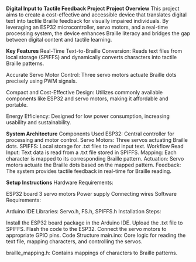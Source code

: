 **Digital Input to Tactile Feedback Project**
**Project Overview**
This project aims to create a cost-effective and accessible device that translates digital text into tactile Braille feedback for visually impaired individuals. By leveraging an ESP32 microcontroller, servo motors, and a real-time processing system, the device enhances Braille literacy and bridges the gap between digital content and tactile learning.

**Key Features**
Real-Time Text-to-Braille Conversion:
Reads text files from local storage (SPIFFS) and dynamically converts characters into tactile Braille patterns.

Accurate Servo Motor Control:
Three servo motors actuate Braille dots precisely using PWM signals.

Compact and Cost-Effective Design:
Utilizes commonly available components like ESP32 and servo motors, making it affordable and portable.

Energy Efficiency:
Designed for low power consumption, increasing usability and sustainability.

**System Architecture**
Components Used
ESP32: Central controller for processing and motor control.
Servo Motors: Three servos actuating Braille dots.
SPIFFS: Local storage for .txt files to read input text.
Workflow
Read Input: Text data is read from a .txt file stored in SPIFFS.
Mapping: Each character is mapped to its corresponding Braille pattern.
Actuation: Servo motors actuate the Braille dots based on the mapped pattern.
Feedback: The system provides tactile feedback in real-time for Braille reading.

**Setup Instructions**
Hardware Requirements:

ESP32 board
3 servo motors
Power supply
Connecting wires
Software Requirements:

Arduino IDE
Libraries: Servo.h, FS.h, SPIFFS.h
Installation Steps:

Install the ESP32 board package in the Arduino IDE.
Upload the .txt file to SPIFFS.
Flash the code to the ESP32.
Connect the servo motors to appropriate GPIO pins.
Code Structure
main.ino:
Core logic for reading the text file, mapping characters, and controlling the servos.

braille_mapping.h:
Contains mappings of characters to Braille patterns.
